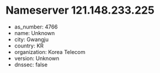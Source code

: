 # Nameserver 121.148.233.225

* as_number: 4766
* name: Unknown
* city: Gwangju
* country: KR
* organization: Korea Telecom
* version: Unknown
* dnssec: false
